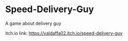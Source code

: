 # Speed-Delivery-Guy
 A game about delivery guy


itch.io link: https://valdaffa02.itch.io/speed-delivery-guy

